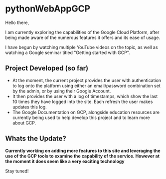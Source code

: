 # pythonWebAppGCP

Hello there,

I am currently exploring the capabilities of the Google Cloud Platform, after being made aware of the numerous features it offers and its ease of usage.

I have begun by watching multiple YouTube videos on the topic, as well as watching a Google seminar titled "Getting started with GCP".

## Project Developed (so far)

 - At the moment, the current project provides the user with authentication to log onto the platform using either an email/password combination set by the admin, or by using their Google Account. 
 - It then provides the user with a log of timestamps, which show the last 10 times they have logged into the site. Each refresh the user makes updates this log. 
 - The Google Documentation on GCP, alongside education resources are currently being used to help develop this project and to learn more about GCP.


## Whats the Update? 



**Currently working on adding more features to this site and leveraging the use of the GCP tools to examine the capability of the service. 
However at the moment it does seem like a very exciting technology**

Stay tuned!
